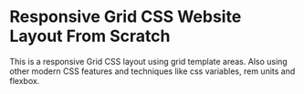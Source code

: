# Responsive Grid CSS Website Layout From Scratch
This is a responsive Grid CSS layout using grid template areas. Also using other modern CSS features and techniques like css variables, rem units and flexbox.
